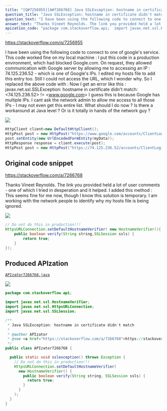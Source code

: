 ```yaml
---
title: "[Q#7256955][A#7266768] Java SSLException: hostname in certificate didn't match"
question_title: "Java SSLException: hostname in certificate didn't match"
question_text: "I have been using the following code to connect to one of google's service. This code worked fine on my local machine : I put this code in a production environment, which had blocked Google.com. On request, they allowed communication with Google server by allowing me to accessing an IP : 74.125.236.52 - which is one of Google's IPs. I edited my hosts file to add this entry too. Still I could not access the URL, which I wonder why. So I replaced the above code with : Now I get an error like this : javax.net.ssl.SSLException: hostname in certificate didn't match:   <74.125.236.52> != <www.google.com> I guess this is because Google has multiple IPs. I cant ask the network admin to allow me access to all those IPs - I may not even get this entire list. What should I do now ? Is there a workaround at Java level ? Or is it totally in hands of the network guy ?"
answer_text: "Thanks Vineet Reynolds. The link you provided held a lot of user comments - one of which I tried in desperation and it helped. I added this method : This seems fine for me now, though I know this solution is temporary. I am working with the network people to identify why my hosts file is being ignored."
apization_code: "package com.stackoverflow.api;  import javax.net.ssl.HostnameVerifier; import javax.net.ssl.HttpsURLConnection; import javax.net.ssl.SSLSession;  /**  * Java SSLException: hostname in certificate didn't match  *  * @author APIzator  * @see <a href=\"https://stackoverflow.com/a/7266768\">https://stackoverflow.com/a/7266768</a>  */ public class APIzator7266768 {    public static void sslexception() throws Exception {     // Do not do this in production!!!     HttpsURLConnection.setDefaultHostnameVerifier(       new HostnameVerifier() {         public boolean verify(String string, SSLSession ssls) {           return true;         }       }     );   } }"
---
```


https://stackoverflow.com/q/7256955

I have been using the following code to connect to one of google&#x27;s service. This code worked fine on my local machine :
I put this code in a production environment, which had blocked Google.com. On request, they allowed communication with Google server by allowing me to accessing an IP : 74.125.236.52 - which is one of Google&#x27;s IPs. I edited my hosts file to add this entry too.
Still I could not access the URL, which I wonder why. So I replaced the above code with :
Now I get an error like this :
javax.net.ssl.SSLException: hostname in certificate didn&#x27;t match:
  &lt;74.125.236.52&gt; != &lt;www.google.com&gt;
I guess this is because Google has multiple IPs. I cant ask the network admin to allow me access to all those IPs - I may not even get this entire list.
What should I do now ? Is there a workaround at Java level ? Or is it totally in hands of the network guy ?


<div class="code-logo"><img src="/stackoverflow.png" /></div>

```java
HttpClient client=new DefaultHttpClient();
HttpPost post = new HttpPost("https://www.google.com/accounts/ClientLogin");
post.setEntity(new UrlEncodedFormEntity(myData));
HttpResponse response = client.execute(post);
HttpPost post = new HttpPost("https://74.125.236.52/accounts/ClientLogin");
```


## Original code snippet

https://stackoverflow.com/a/7266768

Thanks Vineet Reynolds. The link you provided held a lot of user comments - one of which I tried in desperation and it helped. I added this method :
This seems fine for me now, though I know this solution is temporary. I am working with the network people to identify why my hosts file is being ignored.

<div class="code-logo"><img src="/stackoverflow.png" /></div>

```java
// Do not do this in production!!!
HttpsURLConnection.setDefaultHostnameVerifier( new HostnameVerifier(){
    public boolean verify(String string,SSLSession ssls) {
        return true;
    }
});
```

## Produced APIzation

[`APIzator7266768.java`](https://github.com/pasqualesalza/apization/raw/main/data/search/APIzator7266768.java)

<div class="code-logo"><img src="/apizator.png" /></div>

```java
package com.stackoverflow.api;

import javax.net.ssl.HostnameVerifier;
import javax.net.ssl.HttpsURLConnection;
import javax.net.ssl.SSLSession;

/**
 * Java SSLException: hostname in certificate didn't match
 *
 * @author APIzator
 * @see <a href="https://stackoverflow.com/a/7266768">https://stackoverflow.com/a/7266768</a>
 */
public class APIzator7266768 {

  public static void sslexception() throws Exception {
    // Do not do this in production!!!
    HttpsURLConnection.setDefaultHostnameVerifier(
      new HostnameVerifier() {
        public boolean verify(String string, SSLSession ssls) {
          return true;
        }
      }
    );
  }
}

```